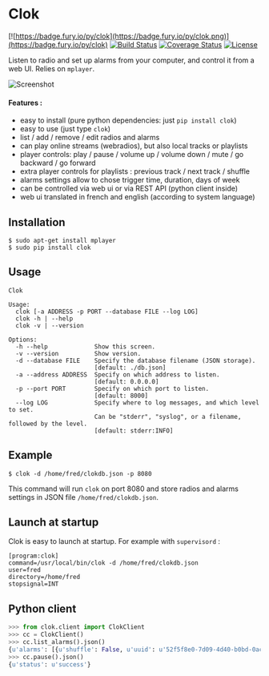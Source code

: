 Clok
====

[![https://badge.fury.io/py/clok](https://badge.fury.io/py/clok.png)](https://badge.fury.io/py/clok)
[![Build Status](https://travis-ci.org/fspot/clok.svg)](https://travis-ci.org/fspot/clok)
[![Coverage Status](https://coveralls.io/repos/fspot/clok/badge.png)](https://coveralls.io/r/fspot/clok)
[![License](https://pypip.in/license/clok/badge.svg)](https://pypi.python.org/pypi/clok/)

Listen to radio and set up alarms from your computer, and control it from a web UI. Relies on `mplayer`.

![Screenshot](https://framapic.org/FASezG3yXdaR/1n2hthSsAA9e.png)

#### Features :

- easy to install (pure python dependencies: just `pip install clok`)
- easy to use (just type `clok`)
- list / add / remove / edit radios and alarms
- can play online streams (webradios), but also local tracks or playlists
- player controls: play / pause / volume up / volume down / mute / go backward / go forward
- extra player controls for playlists : previous track / next track / shuffle
- alarms settings allow to chose trigger time, duration, days of week
- can be controlled via web ui or via REST API (python client inside)
- web ui translated in french and english (according to system language)

Installation
------------

```
$ sudo apt-get install mplayer
$ sudo pip install clok
```


Usage
-----

```
Clok

Usage:
  clok [-a ADDRESS -p PORT --database FILE --log LOG]
  clok -h | --help
  clok -v | --version

Options:
  -h --help             Show this screen.
  -v --version          Show version.
  -d --database FILE    Specify the database filename (JSON storage).
                        [default: ./db.json]
  -a --address ADDRESS  Specify on which address to listen.
                        [default: 0.0.0.0]
  -p --port PORT        Specify on which port to listen.
                        [default: 8000]
  --log LOG             Specify where to log messages, and which level to set.
                        Can be "stderr", "syslog", or a filename, followed by the level.
                        [default: stderr:INFO]
  ```

Example
-------

```
$ clok -d /home/fred/clokdb.json -p 8080
```

This command will run `clok` on port 8080 and store radios and alarms settings in JSON file `/home/fred/clokdb.json`.


Launch at startup
-----------------

Clok is easy to launch at startup. For example with `supervisord` :

```
[program:clok]
command=/usr/local/bin/clok -d /home/fred/clokdb.json
user=fred
directory=/home/fred
stopsignal=INT
```


Python client
-------------

```python
>>> from clok.client import ClokClient
>>> cc = ClokClient()
>>> cc.list_alarms().json()
{u'alarms': [{u'shuffle': False, u'uuid': u'52f5f8e0-7d09-4d40-b0bd-0acab3220383', u'days': [0, 1, 2, 3, 4], u'disabled': False, u'start': 27000, u'webradio': u'7baec513-0fe8-48f0-9411-69f8b40bc580', u'duration': 1800}], u'status': u'success'}
>>> cc.pause().json()
{u'status': u'success'}
```
